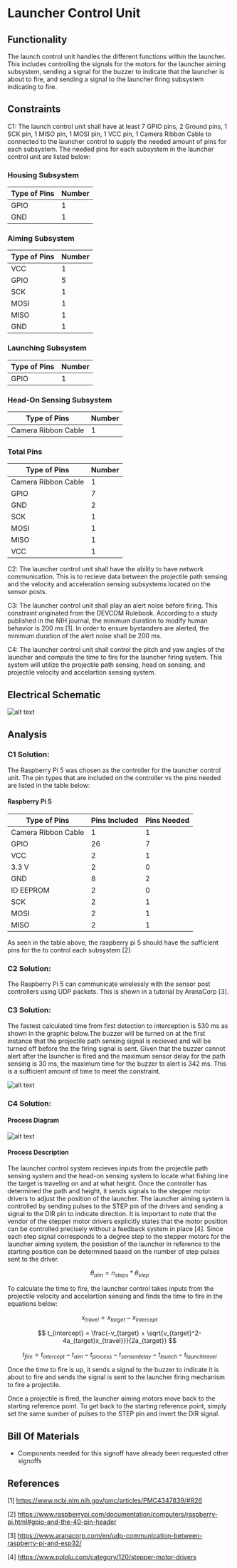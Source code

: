 # Launcher Control Unit
## Functionality
The launch control unit handles the different functions within the launcher. This includes controlling the signals for the motors for the launcher aiming subsystem, sending a signal for the buzzer to indicate that the launcher is about to fire, and sending a signal to the launcher firing subsystem indicating to fire.
## Constraints
C1: The launch control unit shall have at least 7 GPIO pins, 2 Ground pins, 1 SCK pin, 1 MISO pin, 1 MOSI pin, 1 VCC pin, 1 Camera Ribbon Cable to connected to the launcher  control to supply the needed amount of pins for each subsystem. The needed pins for each subsystem in the launcher  control unit are listed below:
### Housing Subsystem
| Type of Pins | Number |
|--------------|--------|
| GPIO | 1 |
| GND | 1 |

### Aiming Subsystem
| Type of Pins | Number |
|--------------|--------|
| VCC | 1 |
| GPIO | 5 |
| SCK | 1 |
| MOSI | 1 |
| MISO | 1 |
| GND | 1 |
### Launching Subsystem
| Type of Pins | Number |
|--------------|--------|
| GPIO | 1 |
### Head-On Sensing Subsystem
| Type of Pins | Number |
|--------------|--------|
| Camera Ribbon Cable | 1 |
### Total Pins
| Type of Pins | Number |
|--------------|--------|
| Camera Ribbon Cable | 1 |
| GPIO | 7 |
| GND | 2 |
| SCK | 1 |
| MOSI | 1 | 
| MISO | 1 |
| VCC | 1 |

C2: The launcher control unit shall have the ability to have network communication. This is to recieve data between the projectile path sensing and the velocity and acceleration sensing subsystems located on the sensor posts.

C3: The launcher control unit shall play an alert noise before firing. This constraint originated from the DEVCOM Rulebook. According to a study published in the NIH journal, the minimum duration to modify human behavior is 200 ms [1]. In order to ensure bystanders are alerted, the minimum duration of the alert noise shall be 200 ms.

C4: The launcher control unit shall control the pitch and yaw angles of the launcher and compute the time to fire for the launcher firing system. This system will utilize the projectile path sensing, head on sensing, and projectile velocity and accelartion sensing system.

## Electrical Schematic
![alt text](image-5.png)

## Analysis
### C1 Solution:
The Raspberry Pi 5 was chosen as the controller for the launcher control unit. The pin types that are included on the controller vs the pins needed are listed in the table below:
#### Raspberry Pi 5
| Type of Pins | Pins Included | Pins Needed|
|--------------|--------|--------------|
| Camera Ribbon Cable | 1 | 1 |
| GPIO | 26| 7 |
| VCC | 2 | 1 |
| 3.3 V | 2 | 0 |
| GND | 8| 2 |
| ID EEPROM |2| 0 |
| SCK | 2| 1 |
| MOSI| 2| 1 |
| MISO| 2| 1 |

As seen in the table above, the raspberry pi 5 should have the sufficient pins for the to control each subsystem [2]

### C2 Solution:

The Raspberry Pi 5 can communicate wirelessly with the sensor post controllers using UDP packets. This is shown in a tutorial by AranaCorp [3]. 

### C3 Solution:

The fastest calculated time from first detection to interception is 530 ms as shown in the graphic below.The buzzer will be turned on at the first instance that the projectile path sensing signal is recieved and will be turned off before the the firing signal is sent. Given that the buzzer cannot alert after the launcher is fired and the maximum sensor delay for the path sensing is 30 ms, the maximum time for the buzzer to alert is 342 ms. This is a sufficient amount of time to meet the constraint.

![alt text](https://github.com/JTJones73/Capstone2024-Team2/blob/main/Documentation/Images/Timing_Chart.png)

  
### C4 Solution: 
#### Process Diagram
![alt text](<Launcher Aiming Control Block Diagram.png>)
#### Process Description
The launcher control system recieves inputs from the projectile path sensing system and the head-on sensing system to locate what fishing line the target is traveling on and at what height. Once the controller has determined the path and height, it sends signals to the stepper motor drivers to adjust the position of the launcher. The launcher aiming system is controlled by sending pulses to the STEP pin of the drivers and sending a signal to the DIR pin to indicate direction. It is important to note that the vendor of the stepper motor drivers explicitly states that the motor position can be controlled precisely without a feedback system in place [4]. Since each step signal corresponds to a degree step to the stepper motors for the launcher aiming system, the posistion of the launcher in reference to  the starting position can be determined based on the number of step pulses sent to the driver.

$$ \theta_{aim} = n_{steps}*\theta_{step} $$

To calculate the time to fire, the launcher control takes inputs from the projectile velocity and accelartion sensing and finds the time to fire in the equations below:

$$ x_{travel} = x_{target} - x_{intercept} $$

$$ t_{intercept} = \frac{-v_{target} + \sqrt{v_{target}^2-4a_{target}x_{travel}}}{2a_{target}} $$

$$ t_{fire} = t_{intercept } - t_{aim} - t_{process} - t_{sensordelay}-t_{launch}-t_{launchtravel} $$

Once the time to fire is up, it sends a signal to the buzzer to indicate it is about to fire and sends the signal is sent to the launcher firing mechanism to fire a projectile.

Once a projectile is fired, the launcher aiming motors move back to the starting reference point. To get back to the starting reference point, simply set the same sumber of pulses to the STEP pin and invert the DIR signal. 
## Bill Of Materials
* Components needed for this signoff have already been requested other signoffs
## References
[1] https://www.ncbi.nlm.nih.gov/pmc/articles/PMC4347839/#R26

[2] https://www.raspberrypi.com/documentation/computers/raspberry-pi.html#gpio-and-the-40-pin-header

[3] https://www.aranacorp.com/en/udp-communication-between-raspberry-pi-and-esp32/

[4] https://www.pololu.com/category/120/stepper-motor-drivers 
